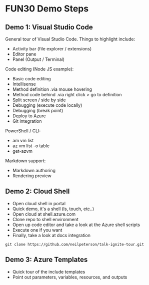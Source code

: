 # FUN30 Demo Steps

## Demo 1: Visual Studio Code

General tour of Visual Studio Code. Things to highlight include:

- Activity bar (file explorer / extensions)
- Editor pane
- Panel (Output / Terminal)

Code editing (Node JS example):

- Basic code editing
- Intellisense
- Method definition .via mouse hovering
- Method code behind .via right click > go to definition
- Split screen / side by side
- Debugging (execute code locally)
- Debugging (break point)
- Deploy to Azure
- Git integration

PowerShell / CLI:

- am vm list
- az vm list -o table
- get-azvm

Markdown support:

- Markdown authoring
- Rendering preview

## Demo 2: Cloud Shell

- Open cloud shell in portal
- Quick demo, it's a shell (ls, touch, etc..)
- Open cloud at shell.azure.com
- Clone repo to shell environment
- Open up code editor and take a look at the Azure shell scripts
- Execute one if you want
- Finally, take a look at docs integration

```
git clone https://github.com/neilpeterson/talk-ignite-tour.git
```

## Demo 3: Azure Templates

- Quick tour of the include templates
- Point out parameters, variables, resources, and outputs

